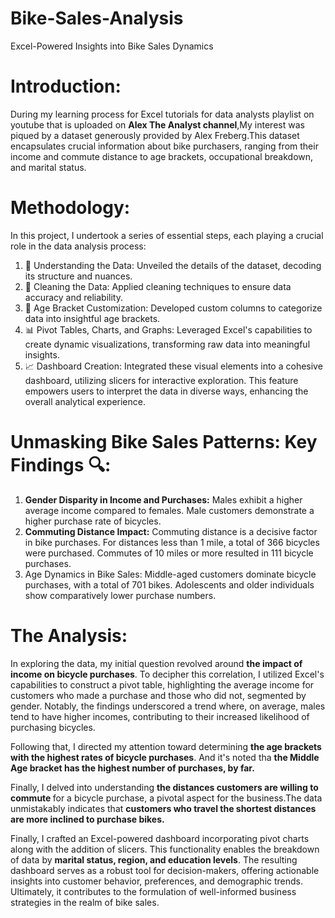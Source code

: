 # Bike-Sales-Analysis
Excel-Powered Insights into Bike Sales Dynamics


<h1>Introduction:</h1>
During my learning process for Excel tutorials for data analysts playlist on youtube that is uploaded on <STRONG>Alex The Analyst channel</STRONG>,My interest was piqued by a dataset generously provided by Alex Freberg.This dataset encapsulates crucial information about bike purchasers, ranging from their income and commute distance to age brackets, occupational breakdown, and marital status. 


<h1>Methodology:</h1>
In this project, I undertook a series of essential steps, each playing a crucial role in the data analysis process:

<ol>
            <li>🔄 Understanding the Data: Unveiled the details of the dataset, decoding its structure and nuances.</li>
            <li>🧹 Cleaning the Data: Applied cleaning techniques to ensure data accuracy and reliability.</li>
            <li>📆 Age Bracket Customization: Developed custom columns to categorize data into insightful age brackets.</li>
            <li>📊 Pivot Tables, Charts, and Graphs: Leveraged Excel's capabilities to create dynamic visualizations, transforming raw data into meaningful insights.</li>
            <li>📈 Dashboard Creation: Integrated these visual elements into a cohesive dashboard, utilizing slicers for interactive exploration. This feature empowers users to interpret the data in diverse ways, enhancing the overall analytical experience.</li>
        </ol>
      
<h1>Unmasking Bike Sales Patterns: Key Findings 🔍:</h1>

<ol>
            <li><strong>Gender Disparity in Income and Purchases:</strong> Males exhibit a higher average income compared to females. Male customers demonstrate a higher purchase rate of bicycles.</li>
            <li><strong>Commuting Distance Impact:</strong> Commuting distance is a decisive factor in bike purchases. For distances less than 1 mile, a total of 366 bicycles were purchased. Commutes of 10 miles or more resulted in 111 bicycle purchases.</li>
            <li><string>Age Dynamics in Bike Sales:</string> Middle-aged customers dominate bicycle purchases, with a total of 701 bikes. Adolescents and older individuals show comparatively lower purchase numbers.</li>
        </ol>


<h1>The Analysis:</h1>
In exploring the data, my initial question revolved around <strong>the impact of income on bicycle purchases</strong>. To decipher this correlation, I utilized Excel's capabilities to construct a pivot table, highlighting the average income for customers who made a purchase and those who did not, segmented by gender. <storng>Notably, the findings underscored a trend where, on average, males tend to have higher incomes, contributing to their increased likelihood of purchasing bicycles</storng>.

Following that, I directed my attention toward determining <strong>the age brackets with the highest rates of bicycle purchases</strong>. And it's noted tha <strong>the Middle Age bracket has the highest number of purchases, by far.</strong>

Finally, I delved into understanding <strong>the distances customers are willing to commute </strong>for a bicycle purchase, a pivotal aspect for the business.The data unmistakably indicates that <strong>customers who travel the shortest distances are more inclined to purchase bikes.</strong>

Finally, I crafted an Excel-powered dashboard incorporating pivot charts along with the addition of slicers. This functionality enables the breakdown of data by <strong>marital status, region, and education levels</strong>. The resulting dashboard serves as a robust tool for decision-makers, offering actionable insights into customer behavior, preferences, and demographic trends. Ultimately, it contributes to the formulation of well-informed business strategies in the realm of bike sales.
 


